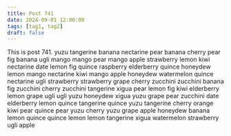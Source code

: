 ```yaml
---
title: Post 741
date: 2024-09-01 12:00:00
tags: [tag1, tag2]
draft: false
---
```

This is post 741.
yuzu
tangerine
banana
nectarine
pear
banana
cherry
pear
fig
banana
ugli
mango
mango
pear
mango
apple
strawberry
lemon
kiwi
nectarine
date
lemon
fig
quince
raspberry
elderberry
quince
honeydew
lemon
mango
nectarine
kiwi
mango
apple
honeydew
watermelon
quince
nectarine
ugli
strawberry
strawberry
grape
cherry
zucchini
zucchini
banana
fig
zucchini
cherry
zucchini
tangerine
xigua
pear
lemon
fig
kiwi
elderberry
lemon
grape
ugli
ugli
yuzu
honeydew
xigua
yuzu
grape
pear
zucchini
date
elderberry
lemon
quince
tangerine
quince
yuzu
tangerine
cherry
orange
kiwi
pear
quince
pear
yuzu
cherry
yuzu
grape
apple
honeydew
banana
lemon
quince
quince
lemon
lemon
tangerine
xigua
watermelon
strawberry
ugli
apple
